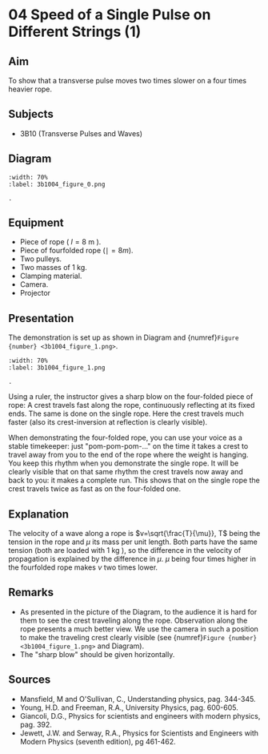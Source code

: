 # 04 Speed of a Single Pulse on Different Strings (1) 
  
## Aim   
 To show that a transverse pulse moves two times slower on a four times heavier rope.    
  
## Subjects   
* 3B10 (Transverse Pulses and Waves)   

## Diagram
   
```{figure} figures/figure_0.png
:width: 70%  
:label: 3b1004_figure_0.png  

. 
```
     
  
## Equipment   
- Piece of rope ( $l=8 \mathrm{~m}$ ).
- Piece of fourfolded rope $(\mid=8 m)$.
- Two pulleys.
- Two masses of $1 \mathrm{~kg}$.
- Clamping material.
- Camera.
- Projector

    
  
## Presentation   
The demonstration is set up as shown in Diagram and {numref}`Figure {number} <3b1004_figure_1.png>`.
```{figure} figures/figure_1.png
:width: 70%  
:label: 3b1004_figure_1.png  

. 
```

Using a ruler, the instructor gives a sharp blow on the four-folded piece of rope: A crest travels fast along the rope, continuously reflecting at its fixed ends. The same is done on the single rope. Here the crest travels much faster (also its crest-inversion at reflection is clearly visible).

When demonstrating the four-folded rope, you can use your voice as a stable timekeeper: just "pom-pom-pom-..." on the time it takes a crest to travel away from you to the end of the rope where the weight is hanging. You keep this rhythm when you demonstrate the single rope. It will be clearly visible that on that same rhythm the crest travels now away and back to you: it makes a complete run. This shows that on the single rope the crest travels twice as fast as on the four-folded one.    
  
## Explanation   
The velocity of a wave along a rope is $v=\sqrt{\frac{T}{\mu}}, T$ being the tension in the rope and $\mu$ its mass per unit length. Both parts have the same tension (both are loaded with $1 \mathrm{~kg}$ ), so the difference in the velocity of propagation is explained by the difference in $\mu$. $\mu$ being four times higher in the fourfolded rope makes $\nu$ two times lower. 
  
## Remarks
- As presented in the picture of the Diagram, to the audience it is hard for them to see the crest traveling along the rope. Observation along the rope presents a much better view. We use the camera in such a position to make the traveling crest clearly visible (see {numref}`Figure {number} <3b1004_figure_1.png>` and Diagram).
- The "sharp blow" should be given horizontally.
   
  
## Sources
 *  Mansfield, M and O'Sullivan, C., Understanding physics, pag. 344-345. 
 *  Young, H.D. and Freeman, R.A., University Physics, pag. 600-605. 
 *  Giancoli, D.G., Physics for scientists and engineers with modern physics, pag. 392. 
 *  Jewett, J.W. and Serway, R.A., Physics for Scientists and Engineers with Modern Physics (seventh edition), pg 461-462.
  
